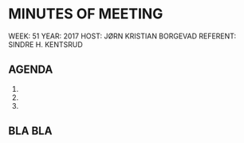 # MINUTES OF MEETING
WEEK: 51
YEAR: 2017
HOST: JØRN KRISTIAN BORGEVAD
REFERENT: SINDRE H. KENTSRUD 

## AGENDA
1.
2.
3.


## BLA BLA
